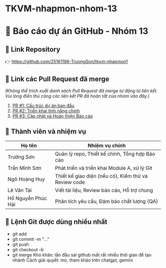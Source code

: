 
# TKVM-nhapmon-nhom-13
# 📄 Báo cáo dự án GitHub - Nhóm 13

## 🔗 Link Repository

👉 https://github.com/25161186-TruongSon/tkvm-nhapmon1

## 🔀 Link các Pull Request đã merge

*(Không thể trích xuất danh sách Pull Request đã merge tự động từ liên kết. Vui lòng điền thủ công các liên kết PR đã hoàn tất của nhóm vào đây.)*

1. [PR #1: Cấu trúc dự án ban đầu](https://github.com/25161186-TruongSon/tkvm-nhapmon1/pull/1)
2. [PR #2: Triển khai tính năng chính](https://github.com/25161186-TruongSon/tkvm-nhapmon1/pull/2)
3. [PR #3: Cập nhật và Hoàn thiện Báo cáo](https://github.com/25161186-TruongSon/tkvm-nhapmon1/pull/3)

## 👥 Thành viên và nhiệm vụ

| Họ tên                | Nhiệm vụ chính                                      |
|-----------------------|-----------------------------------------------------|
| Trường Sơn            | Quản lý repo, Thiết kế chính, Tổng hợp Báo cáo       |
| Trần Minh Sơn         | Phát triển và triển khai Module A, xử lý Git         |
| Ngô Hoàng Huy         | Thiết kế giao diện (nếu có), Kiểm thử và Review code |
| Lê Văn Tài            | Viết tài liệu, Review báo cáo, Hỗ trợ chung          |
| Hồ Nguyễn Phúc Hải    | Phân tích yêu cầu, Đảm bảo chất lượng (QA)           |

## 🧰 Lệnh Git được dùng nhiều nhất

- git add
- git commit -m "..."
- git push
- git checkout -b <ten-nhanh>
- git merge <ten-nhanh>
Khó khăn: lần đầu sài github mất rất nhiều thời gian để tạo nhánh
Cách giải quyết: mò, tham khảo trên chatgpt, gemini


